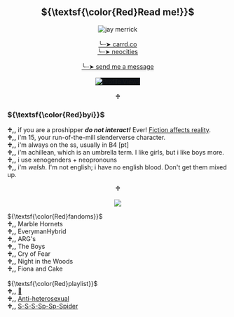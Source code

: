 <h2 align="center">${\textsf{\color{Red}Read me!}}$</h2>
<p align="center">
  <img src="https://i.pinimg.com/564x/87/b5/ce/87b5ce7402a224ad62cb122e574face4.jpg" alt="jay merrick"><br/><br/>
  <a href="https://tomos09.carrd.co/">╰┈➤ carrd.co</a><br/>
  <a href="https://wallgof.neocities.org">╰┈➤ neocities</a><br><br/>
  <a href="https://secret.share-on.me/yIT1eYZR5f">╰┈➤ send me a message</a><br><br/>
  <img src="https://komarev.com/ghpvc/?username=n0-ey3s&amp;color=red" alt="Profile Views" style="max-width: 100%;box-sizing:content-box;background-color:rgb(13, 17, 23);border-style:none;" /><br/><br/>
  <strong>♱</strong>
</p>

<h3>${\textsf{\color{Red}byi}}$</h3>
<b>♱,,</b> if you are a proshipper <b><i>do not interact!</i></b> Ever! <a href="https://fictiondoesaffectreality.carrd.co/#faq">Fiction affects reality</a>.<br/>
<b>♱,,</b> i'm 15, your run-of-the-mill slenderverse character.<br/>
<b>♱,,</b> i'm always on the ss, usually in B4 [pt]<br/>
<b>♱,,</b> i'm achillean, which is an umbrella term. I like girls, but i like boys more.<br/>
<b>♱,,</b> i use xenogenders + neopronouns<br/>
<b>♱,,</b> i'm <i>welsh</i>. I'm not english; i have no english blood. Don't get them mixed up.<br/>

<p align="center"><strong>♱</strong><br/><br/><img src="https://media1.tenor.com/m/D7C7ARHVAzYAAAAd/marble-hornets-hashtag-me-core.gif"></p>
<summary>
                  ${\textsf{\color{Red}fandoms}}$ 
                </summary>
                  <div class="content">
                    <b>♱,,</b> Marble Hornets<br/>
                    <b>♱,,</b> EverymanHybrid<br/>
                    <b>♱,,</b> ARG's<br/>
                    <b>♱,,</b> The Boys<br/>
                    <b>♱,,</b> Cry of Fear<br/>
                    <b>♱,,</b> Night in the Woods<br/>
                    <b>♱,,</b> Fiona and Cake<br/>
              </div></details><br/> 
              <summary>
                  ${\textsf{\color{Red}playlist}}$ 
                </summary>
                  <div class="content">
                    <b>♱,,</b> <a href="https://open.spotify.com/playlist/08Sw2fv1il31quSYxcFB9L?si=4ecde05b0c3d44db"> 🥩</a><br/>
                    <b>♱,,</b> <a href="https://open.spotify.com/playlist/50yyLXC7wERhdFn4DZsICO?si=97c5bbd474074957"> Anti-heterosexual</a> <br/>
                    <b>♱,,</b> <a href="https://open.spotify.com/playlist/1Wl97nwU8mlQLEIT4T9jI1?si=f48d60a47e4e4260"> S-S-S-Sp-Sp-Spider </a><br/>
              </div></details>


